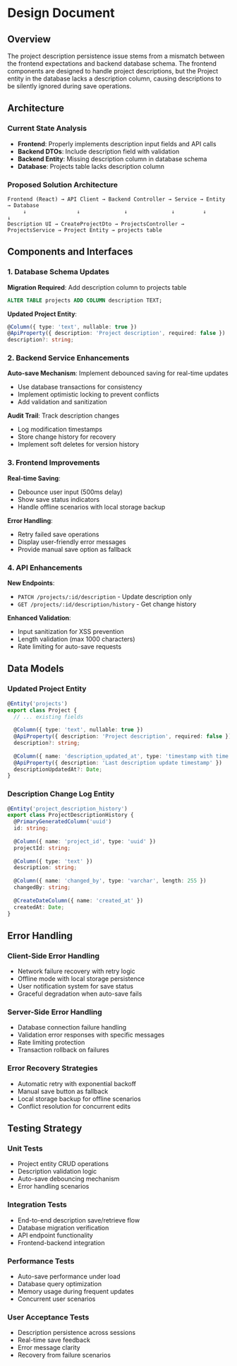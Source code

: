 # Design Document

## Overview

The project description persistence issue stems from a mismatch between the frontend expectations and backend database schema. The frontend components are designed to handle project descriptions, but the Project entity in the database lacks a description column, causing descriptions to be silently ignored during save operations.

## Architecture

### Current State Analysis
- **Frontend**: Properly implements description input fields and API calls
- **Backend DTOs**: Include description field with validation
- **Backend Entity**: Missing description column in database schema
- **Database**: Projects table lacks description column

### Proposed Solution Architecture
```
Frontend (React) → API Client → Backend Controller → Service → Entity → Database
     ↓                ↓              ↓              ↓         ↓         ↓
Description UI → CreateProjectDto → ProjectsController → ProjectsService → Project Entity → projects table
```

## Components and Interfaces

### 1. Database Schema Updates

**Migration Required**: Add description column to projects table
```sql
ALTER TABLE projects ADD COLUMN description TEXT;
```

**Updated Project Entity**:
```typescript
@Column({ type: 'text', nullable: true })
@ApiProperty({ description: 'Project description', required: false })
description?: string;
```

### 2. Backend Service Enhancements

**Auto-save Mechanism**: Implement debounced saving for real-time updates
- Use database transactions for consistency
- Implement optimistic locking to prevent conflicts
- Add validation and sanitization

**Audit Trail**: Track description changes
- Log modification timestamps
- Store change history for recovery
- Implement soft deletes for version history

### 3. Frontend Improvements

**Real-time Saving**: 
- Debounce user input (500ms delay)
- Show save status indicators
- Handle offline scenarios with local storage backup

**Error Handling**:
- Retry failed save operations
- Display user-friendly error messages
- Provide manual save option as fallback

### 4. API Enhancements

**New Endpoints**:
- `PATCH /projects/:id/description` - Update description only
- `GET /projects/:id/description/history` - Get change history

**Enhanced Validation**:
- Input sanitization for XSS prevention
- Length validation (max 1000 characters)
- Rate limiting for auto-save requests

## Data Models

### Updated Project Entity
```typescript
@Entity('projects')
export class Project {
  // ... existing fields
  
  @Column({ type: 'text', nullable: true })
  @ApiProperty({ description: 'Project description', required: false })
  description?: string;
  
  @Column({ name: 'description_updated_at', type: 'timestamp with time zone', nullable: true })
  @ApiProperty({ description: 'Last description update timestamp' })
  descriptionUpdatedAt?: Date;
}
```

### Description Change Log Entity
```typescript
@Entity('project_description_history')
export class ProjectDescriptionHistory {
  @PrimaryGeneratedColumn('uuid')
  id: string;
  
  @Column({ name: 'project_id', type: 'uuid' })
  projectId: string;
  
  @Column({ type: 'text' })
  description: string;
  
  @Column({ name: 'changed_by', type: 'varchar', length: 255 })
  changedBy: string;
  
  @CreateDateColumn({ name: 'created_at' })
  createdAt: Date;
}
```

## Error Handling

### Client-Side Error Handling
- Network failure recovery with retry logic
- Offline mode with local storage persistence
- User notification system for save status
- Graceful degradation when auto-save fails

### Server-Side Error Handling
- Database connection failure handling
- Validation error responses with specific messages
- Rate limiting protection
- Transaction rollback on failures

### Error Recovery Strategies
- Automatic retry with exponential backoff
- Manual save button as fallback
- Local storage backup for offline scenarios
- Conflict resolution for concurrent edits

## Testing Strategy

### Unit Tests
- Project entity CRUD operations
- Description validation logic
- Auto-save debouncing mechanism
- Error handling scenarios

### Integration Tests
- End-to-end description save/retrieve flow
- Database migration verification
- API endpoint functionality
- Frontend-backend integration

### Performance Tests
- Auto-save performance under load
- Database query optimization
- Memory usage during frequent updates
- Concurrent user scenarios

### User Acceptance Tests
- Description persistence across sessions
- Real-time save feedback
- Error message clarity
- Recovery from failure scenarios
